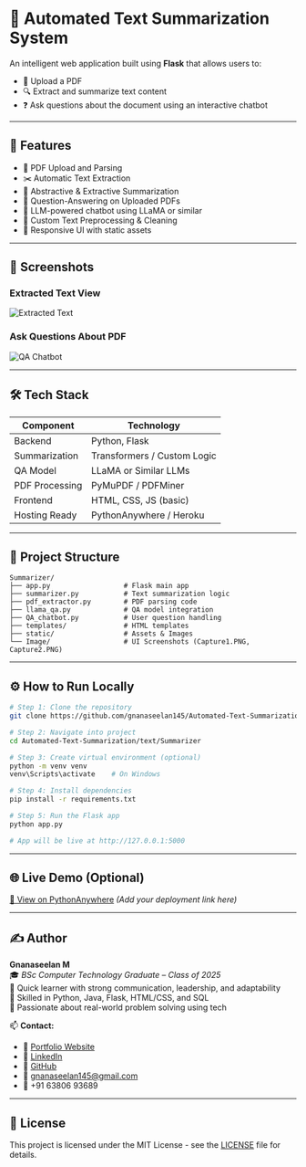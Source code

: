 
# 🧠 Automated Text Summarization System

An intelligent web application built using **Flask** that allows users to:
- 📄 Upload a PDF
- 🔍 Extract and summarize text content
- ❓ Ask questions about the document using an interactive chatbot

---

## 🚀 Features

- 📁 PDF Upload and Parsing
- ✂️ Automatic Text Extraction
- 📝 Abstractive & Extractive Summarization
- 🤖 Question-Answering on Uploaded PDFs
- 💬 LLM-powered chatbot using LLaMA or similar
- 🧼 Custom Text Preprocessing & Cleaning
- 🎨 Responsive UI with static assets

---

## 📸 Screenshots

### Extracted Text View
![Extracted Text](Image/Capture1.PNG)

### Ask Questions About PDF
![QA Chatbot](Image/Capture2.PNG)

---

## 🛠️ Tech Stack

| Component         | Technology                  |
|------------------|-----------------------------|
| Backend          | Python, Flask               |
| Summarization    | Transformers / Custom Logic |
| QA Model         | LLaMA or Similar LLMs       |
| PDF Processing   | PyMuPDF / PDFMiner          |
| Frontend         | HTML, CSS, JS (basic)       |
| Hosting Ready    | PythonAnywhere / Heroku     |

---

## 📂 Project Structure

```
Summarizer/
├── app.py                  # Flask main app
├── summarizer.py           # Text summarization logic
├── pdf_extractor.py        # PDF parsing code
├── llama_qa.py             # QA model integration
├── QA_chatbot.py           # User question handling
├── templates/              # HTML templates
├── static/                 # Assets & Images
└── Image/                  # UI Screenshots (Capture1.PNG, Capture2.PNG)
```

---

## ⚙️ How to Run Locally

```bash
# Step 1: Clone the repository
git clone https://github.com/gnanaseelan145/Automated-Text-Summarization.git

# Step 2: Navigate into project
cd Automated-Text-Summarization/text/Summarizer

# Step 3: Create virtual environment (optional)
python -m venv venv
venv\Scripts\activate    # On Windows

# Step 4: Install dependencies
pip install -r requirements.txt

# Step 5: Run the Flask app
python app.py

# App will be live at http://127.0.0.1:5000
```

---

## 🌐 Live Demo (Optional)

[🔗 View on PythonAnywhere](#) *(Add your deployment link here)*

---

## ✍️ Author

**Gnanaseelan M**  
🎓 *BSc Computer Technology Graduate – Class of 2025*  
🚀 Quick learner with strong communication, leadership, and adaptability  
🔧 Skilled in Python, Java, Flask, HTML/CSS, and SQL  
🎯 Passionate about real-world problem solving using tech  

📫 **Contact:**  
- 🔗 [Portfolio Website](https://gnanaseelan145.github.io/Gnanaseelan-Portfolio/)  
- 💼 [LinkedIn](https://www.linkedin.com/in/gnanaseelan-m-806b01250)  
- 🧠 [GitHub](https://github.com/gnanaseelan145)  
- 📧 gnanaseelan145@gmail.com  
- 📱 +91 63806 93689  

---

## 📄 License

This project is licensed under the MIT License - see the [LICENSE](LICENSE) file for details.
